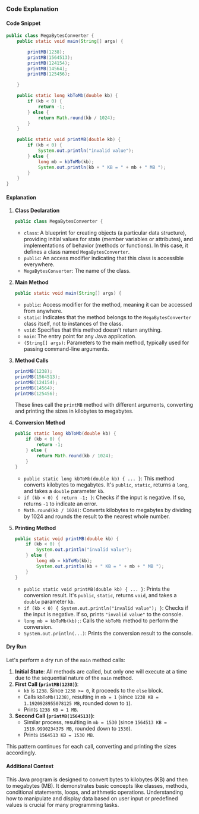 ### Code Explanation

#### Code Snippet

```java
public class MegaBytesConverter {
    public static void main(String[] args) {

        printMB(1238);
        printMB(1564513);
        printMB(124154);
        printMB(14564);
        printMB(125456);

    }

    public static long kbToMb(double kb) {
        if (kb < 0) {
            return -1;
        } else {
            return Math.round(kb / 1024);
        }
    }

    public static void printMB(double kb) {
        if (kb < 0) {
            System.out.println("invalid value");
        } else {
            long mb = kbToMb(kb);
            System.out.println(kb + " KB = " + mb + " MB ");
        }
    }
}
```

#### Explanation

1. **Class Declaration**

   ```java
   public class MegaBytesConverter {
   ```

   -  `class`: A blueprint for creating objects (a particular data structure), providing initial values for state (member variables or attributes), and implementations of behavior (methods or functions). In this case, it defines a class named `MegaBytesConverter`.
   -  `public`: An access modifier indicating that this class is accessible everywhere.
   -  `MegaBytesConverter`: The name of the class.

2. **Main Method**

   ```java
   public static void main(String[] args) {
   ```

   -  `public`: Access modifier for the method, meaning it can be accessed from anywhere.
   -  `static`: Indicates that the method belongs to the `MegaBytesConverter` class itself, not to instances of the class.
   -  `void`: Specifies that this method doesn't return anything.
   -  `main`: The entry point for any Java application.
   -  `(String[] args)`: Parameters to the main method, typically used for passing command-line arguments.

3. **Method Calls**

   ```java
   printMB(1238);
   printMB(1564513);
   printMB(124154);
   printMB(14564);
   printMB(125456);
   ```

   These lines call the `printMB` method with different arguments, converting and printing the sizes in kilobytes to megabytes.

4. **Conversion Method**

   ```java
   public static long kbToMb(double kb) {
       if (kb < 0) {
           return -1;
       } else {
           return Math.round(kb / 1024);
       }
   }
   ```

   -  `public static long kbToMb(double kb) { ... }`: This method converts kilobytes to megabytes. It's `public`, `static`, returns a `long`, and takes a `double` parameter `kb`.
   -  `if (kb < 0) { return -1; }`: Checks if the input is negative. If so, returns `-1` to indicate an error.
   -  `Math.round(kb / 1024)`: Converts kilobytes to megabytes by dividing by 1024 and rounds the result to the nearest whole number.

5. **Printing Method**
   ```java
   public static void printMB(double kb) {
       if (kb < 0) {
           System.out.println("invalid value");
       } else {
           long mb = kbToMb(kb);
           System.out.println(kb + " KB = " + mb + " MB ");
       }
   }
   ```
   -  `public static void printMB(double kb) { ... }`: Prints the conversion result. It's `public`, `static`, returns `void`, and takes a `double` parameter `kb`.
   -  `if (kb < 0) { System.out.println("invalid value"); }`: Checks if the input is negative. If so, prints `"invalid value"` to the console.
   -  `long mb = kbToMb(kb);`: Calls the `kbToMb` method to perform the conversion.
   -  `System.out.println(...)`: Prints the conversion result to the console.

#### Dry Run

Let's perform a dry run of the `main` method calls:

1. **Initial State**: All methods are called, but only one will execute at a time due to the sequential nature of the `main` method.
2. **First Call (`printMB(1238)`)**:
   -  `kb` is `1238`. Since `1238 >= 0`, it proceeds to the `else` block.
   -  Calls `kbToMb(1238)`, resulting in `mb = 1` (since `1238 KB = 1.1920928955078125 MB`, rounded down to `1`).
   -  Prints `1238 KB = 1 MB`.
3. **Second Call (`printMB(1564513)`)**:
   -  Similar process, resulting in `mb = 1530` (since `1564513 KB = 1519.9990234375 MB`, rounded down to `1530`).
   -  Prints `1564513 KB = 1530 MB`.

This pattern continues for each call, converting and printing the sizes accordingly.

#### Additional Context

This Java program is designed to convert bytes to kilobytes (KB) and then to megabytes (MB). It demonstrates basic concepts like classes, methods, conditional statements, loops, and arithmetic operations. Understanding how to manipulate and display data based on user input or predefined values is crucial for many programming tasks.
